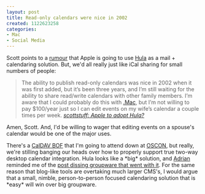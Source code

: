 ```yaml
--- 
layout: post
title: Read-only calendars were nice in 2002
created: 1122623258
categories: 
- Mac
- Social Media
---
```

<p>Scott points to a <a href="http://www.thinksecret.com/news/0507osxserver.html">rumour</a> that Apple is going to use <a href="http://www.hula-project.org/Hula_Server">Hula</a> as a mail + calendaring solution. But, we'd all really just like iCal sharing for small numbers of people:</p>

<blockquote>
The ability to publish read-only calendars was nice in 2002 when it was first added, but it&rsquo;s been three years, and I&rsquo;m still waiting for the ability to share read/write calendars with other family members. I&rsquo;m aware that I could probably do this with <a href="http://www.mac.com">.Mac</a>, but I&rsquo;m not willing to pay $100/year just so I can edit events on my wife&rsquo;s calendar a couple times per week.
<cite><a href="http://scottstuff.net/blog/articles/2005/07/28/apple-to-adopt-hula">scottstuff: Apple to adopt Hula?</a></cite> 
</blockquote>

<p>Amen, Scott. And, I'd be willing to wager that editing events on a spouse's calendar would be one of the major uses.</p>

<p>There's a <a href="http://wiki.osafoundation.org/bin/view/Journal/OsconEvents2005">CalDAV BOF</a> that I'm going to attend down at <a href="http://www.bryght.com/events/oscon-2005">OSCON</a>, but really, we're stilling banging our heads over how to properly support true two-way desktop calendar integration. Hula looks like a *big* solution, and <a href="http://daemon.co.za">Adrian</a> reminded me of the <a href="http://www.jwz.org/doc/groupware.html">post dissing groupware that went with it</a>. For the same reason that blog-like tools are overtaking much larger CMS's, I would argue that a small, nimble, person-to-person focused calendaring solution that is *easy* will win over big groupware.</p>
<!--break-->
